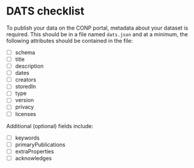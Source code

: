 # DATS checklist

To publish your data on the CONP portal, metadata about your dataset is required. This should be in a file named `dats.json` and at a minimum, the following attributes should be contained in the file:

- [ ] schema
- [ ] title
- [ ] description
- [ ] dates
- [ ] creators
- [ ] storedIn
- [ ] type
- [ ] version
- [ ] privacy
- [ ] licenses

Additional (optional) fields include:
- [ ] keywords
- [ ] primaryPublications
- [ ] extraProperties
- [ ] acknowledges
